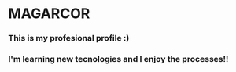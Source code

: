 # MAGARCOR

### This is my profesional profile :) 
### I'm learning new tecnologies and I enjoy the processes!!
